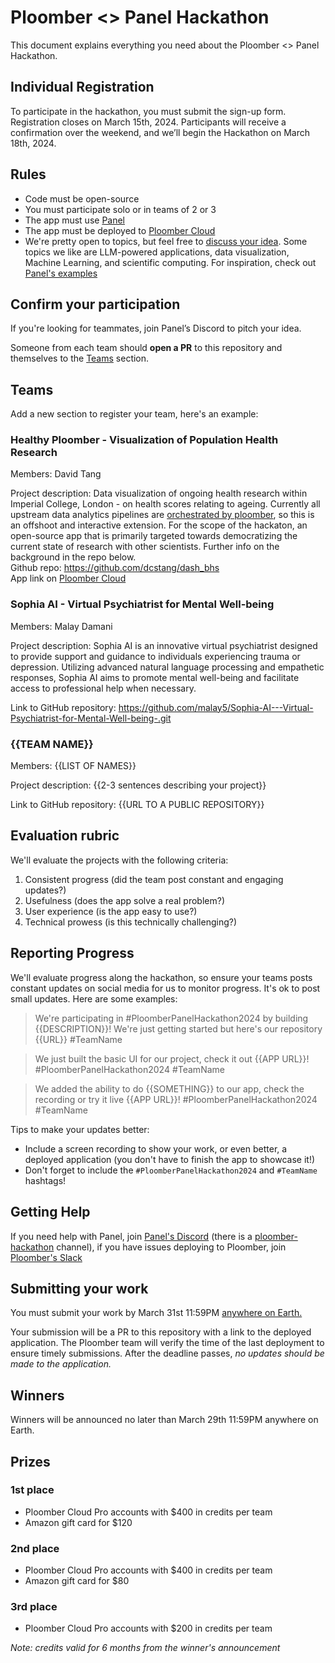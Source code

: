 # Ploomber <> Panel Hackathon

This document explains everything you need about the Ploomber <> Panel Hackathon.

## Individual Registration

To participate in the hackathon, you must submit the sign-up form. Registration closes
on March 15th, 2024. Participants will receive a confirmation over the weekend, and
we’ll begin the Hackathon on March 18th, 2024.

## Rules

- Code must be open-source
- You must participate solo or in teams of 2 or 3
- The app must use [Panel](https://github.com/holoviz/panel)
- The app must be deployed to [Ploomber Cloud](https://ploomber.io/)
- We're pretty open to topics, but feel free to [discuss your idea](#getting-help). Some topics we like are LLM-powered applications, data visualization, Machine Learning, and scientific computing. For inspiration, check out [Panel's examples](https://panel.holoviz.org/gallery/index.html)

## Confirm your participation

If you're looking for teammates, join Panel’s Discord to pitch your idea.

Someone from each team should **open a PR** to this repository and themselves to the [Teams](#teams) section.

## Teams

Add a new section to register your team, here's an example:

### Healthy Ploomber - Visualization of Population Health Research  
Members: David Tang   

Project description: Data visualization of ongoing health research within Imperial College, London - on health scores relating to ageing. Currently all upstream data analytics pipelines are [orchestrated by ploomber](https://github.com/dcstang/tromso-delta-bhs), so this is an offshoot and interactive extension. For the scope of the hackaton, an open-source app that is primarily targeted towards democratizing the current state of research with other scientists. Further info on the background in the repo below.  
Github repo: https://github.com/dcstang/dash_bhs   
App link on [Ploomber Cloud](https://plain-breeze-4374.ploomberapp.io)

### Sophia AI - Virtual Psychiatrist for Mental Well-being

Members: Malay Damani

Project description: Sophia AI is an innovative virtual psychiatrist designed to provide support and guidance to individuals experiencing trauma or depression. Utilizing advanced natural language processing and empathetic responses, Sophia AI aims to promote mental well-being and facilitate access to professional help when necessary.

Link to GitHub repository: https://github.com/malay5/Sophia-AI---Virtual-Psychiatrist-for-Mental-Well-being-.git

### {{TEAM NAME}}

Members: {{LIST OF NAMES}}

Project description: {{2-3 sentences describing your project}}

Link to GitHub repository: {{URL TO A PUBLIC REPOSITORY}}

## Evaluation rubric

We'll evaluate the projects with the following criteria:

1. Consistent progress (did the team post constant and engaging updates?)
2. Usefulness (does the app solve a real problem?)
3. User experience (is the app easy to use?)
4. Technical prowess (is this technically challenging?)


## Reporting Progress

We'll evaluate progress along the hackathon, so ensure your teams posts constant
updates on social media for us to monitor progress. It's ok to post small updates. Here are some examples:

> We're participating in #PloomberPanelHackathon2024 by building {{DESCRIPTION}}! We're just getting started but here's our repository {{URL}} #TeamName

> We just built the basic UI for our project, check it out {{APP URL}}! #PloomberPanelHackathon2024 #TeamName

> We added the ability to do {{SOMETHING}} to our app, check the recording or try it live {{APP URL}}! #PloomberPanelHackathon2024 #TeamName

Tips to make your updates better:

- Include a screen recording to show your work, or even better, a deployed application (you don't have to finish the app to showcase it!)
- Don't forget to include the `#PloomberPanelHackathon2024` and `#TeamName` hashtags!

## Getting Help

If you need help with Panel, join [Panel's Discord](https://discord.gg/UXdtYyGVQX) (there is a [ploomber-hackathon](https://discord.gg/CDKq8FjUvV) channel),
if you have issues deploying to Ploomber, join [Ploomber's Slack](https://ploomber.io/community/)

## Submitting your work

You must submit your work by March 31st 11:59PM [anywhere on Earth.](https://time.is/Anywhere_on_Earth)

Your submission will be a PR to this repository with a link to the deployed application. The Ploomber team
will verify the time of the last deployment to ensure timely submissions. After the deadline passes,
*no updates should be made to the application.*

## Winners

Winners will be announced no later than March 29th 11:59PM anywhere on Earth.

## Prizes


### 1st place

- Ploomber Cloud Pro accounts with $400 in credits per team
- Amazon gift card for $120

### 2nd place

- Ploomber Cloud Pro accounts with $400 in credits per team
- Amazon gift card for $80

### 3rd place

- Ploomber Cloud Pro accounts with $200 in credits per team


*Note: credits valid for 6 months from the winner's announcement*

